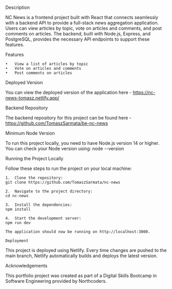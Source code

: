 Description

NC News is a frontend project built with React that connects seamlessly with a backend API to provide a full-stack news aggregation application. Users can view articles by topic, vote on articles and comments, and post comments on articles. The backend, built with Node.js, Express, and PostgreSQL, provides the necessary API endpoints to support these features.

Features

    •	View a list of articles by topic
    •	Vote on articles and comments
    •	Post comments on articles

Deployed Version

You can view the deployed version of the application here - https://nc-news-tomasz.netlify.app/

Backend Repository

The backend repository for this project can be found here - https://github.com/TomaszSarmata/be-nc-news

Minimum Node Version

To run this project locally, you need to have Node.js version 14 or higher. You can check your Node version using:
node --version

Running the Project Locally

Follow these steps to run the project on your local machine:

    1.	Clone the repository:
    git clone https://github.com/TomaszSarmata/nc-news

    2.	Navigate to the project directory:
    cd nc-news

    3.	Install the dependencies:
    npm install

    4.	Start the development server:
    npm run dev

    The application should now be running on http://localhost:3000.

    Deployment

This project is deployed using Netlify. Every time changes are pushed to the main branch, Netlify automatically builds and deploys the latest version.

Acknowledgements

This portfolio project was created as part of a Digital Skills Bootcamp in Software Engineering provided by Northcoders.
